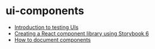 # ui-components

- [Introduction to testing UIs](https://storybook.js.org/tutorials/ui-testing-handbook/react/en/introduction/)
- [Creating a React component library using Storybook 6](https://prateeksurana.me/blog/react-component-library-using-storybook-6/)
- [How to document components](https://storybook.js.org/docs/react/writing-docs/introduction)
